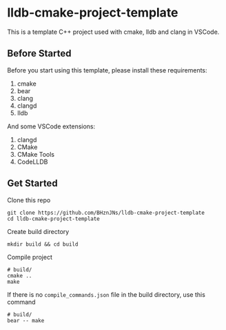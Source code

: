 # lldb-cmake-project-template

This is a template C++ project used with cmake, lldb and clang in VSCode.

## Before Started

Before you start using this template, please install these requirements:

1. cmake
2. bear
3. clang
4. clangd
5. lldb

And some VSCode extensions:

1. clangd
2. CMake
3. CMake Tools
4. CodeLLDB

## Get Started

Clone this repo
```shell
git clone https://github.com/BHznJNs/lldb-cmake-project-template
cd lldb-cmake-project-template
```

Create build directory
```shell
mkdir build && cd build
```

Compile project
```shell
# build/
cmake ..
make
```

If there is no `compile_commands.json` file in the build directory, use this command
```shell
# build/
bear -- make
```
